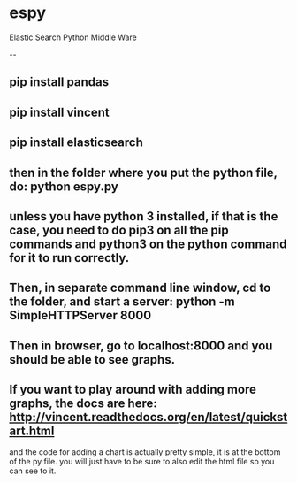 espy
====

Elastic Search Python Middle Ware

--

pip install pandas
-
pip install vincent
-
pip install elasticsearch 
-
then in the folder where you put the python file, do: 
python espy.py
-
unless you have python 3 installed, if that is the case, you need to do pip3 on all the pip commands and python3 on the python command for it to run correctly.
-
Then, in separate command line window, cd to the folder, and start a server:
python -m SimpleHTTPServer 8000
-
Then in browser, go to localhost:8000 and you should be able to see graphs.
-
If you want to play around with adding more graphs, the docs are here:
http://vincent.readthedocs.org/en/latest/quickstart.html
-
and the code for adding a chart is actually pretty simple, it is at the bottom of the py file. you will just have to be sure to also edit the html file so you can see to it.
